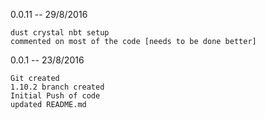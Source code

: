 0.0.11 -- 29/8/2016
```
dust crystal nbt setup
commented on most of the code [needs to be done better]
```
0.0.1 -- 23/8/2016
```
Git created
1.10.2 branch created
Initial Push of code
updated README.md
```